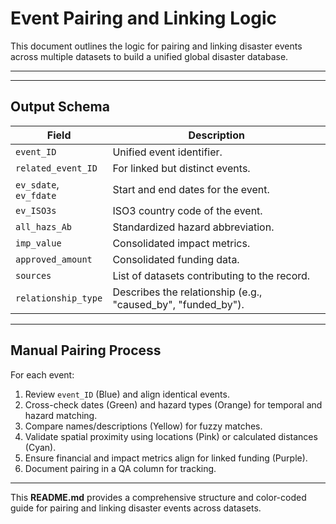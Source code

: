 
# Event Pairing and Linking Logic

This document outlines the logic for pairing and linking disaster events across
multiple datasets to build a unified global disaster database.

---

---

## **Output Schema**

| **Field**               | **Description**  
|-------------------------|---------------------------
| `event_ID`              | Unified event identifier.
| `related_event_ID`      | For linked but distinct events.
| `ev_sdate`, `ev_fdate`  | Start and end dates for the event.
| `ev_ISO3s`              | ISO3 country code of the event.
| `all_hazs_Ab`           | Standardized hazard abbreviation.
| `imp_value`             | Consolidated impact metrics.
| `approved_amount`       | Consolidated funding data.
| `sources`               | List of datasets contributing to the record.
| `relationship_type`     | Describes the relationship (e.g., "caused_by", "funded_by").

---

## **Manual Pairing Process**

For each event:

1. Review `event_ID` (Blue) and align identical events.
2. Cross-check dates (Green) and hazard types (Orange) for temporal and hazard matching.
3. Compare names/descriptions (Yellow) for fuzzy matches.
4. Validate spatial proximity using locations (Pink) or calculated distances (Cyan).
5. Ensure financial and impact metrics align for linked funding (Purple).
6. Document pairing in a QA column for tracking.

---

This **README.md** provides a comprehensive structure and color-coded guide
for pairing and linking disaster events across datasets.
